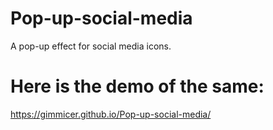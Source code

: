 # Pop-up-social-media
A pop-up effect for social media icons.

# Here is the demo of the same:
https://gimmicer.github.io/Pop-up-social-media/
